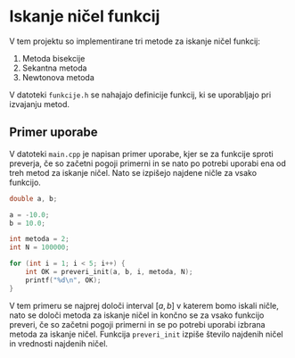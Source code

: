 # Iskanje ničel funkcij

V tem projektu so implementirane tri metode za iskanje ničel funkcij:

1. Metoda bisekcije
2. Sekantna metoda
3. Newtonova metoda

V datoteki `funkcije.h` se nahajajo definicije funkcij, ki se uporabljajo pri izvajanju metod.

## Primer uporabe

V datoteki `main.cpp` je napisan primer uporabe, kjer se za funkcije sproti preverja, če so začetni pogoji primerni in se nato po potrebi uporabi ena od treh metod za iskanje ničel. Nato se izpišejo najdene ničle za vsako funkcijo.

```c++
double a, b;

a = -10.0;
b = 10.0;

int metoda = 2;
int N = 100000;

for (int i = 1; i < 5; i++) {
    int OK = preveri_init(a, b, i, metoda, N);
    printf("%d\n", OK);
}
```

V tem primeru se najprej določi interval $[a,b]$ v katerem bomo iskali ničle, nato se določi metoda za iskanje ničel in končno se za vsako funkcijo preveri, če so začetni pogoji primerni in se po potrebi uporabi izbrana metoda za iskanje ničel. Funkcija `preveri_init` izpiše število najdenih ničel in vrednosti najdenih ničel.